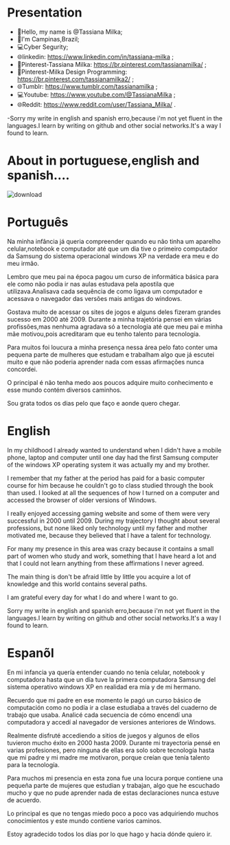 #  Presentation

- 👋Hello, my name is @Tassiana Milka;
- 🏡I'm Campinas,Brazil;
- 💻Cyber Segurity;
- 🌐linkedin: https://www.linkedin.com/in/tassiana-milka ;
- 📄Pinterest-Tassiana Milka: https://br.pinterest.com/tassianamilka/ ;
- 📄Pinterest-Milka Design Programming: https://br.pinterest.com/tassianamilka2/ ;
- 🌐Tumblr: https://www.tumblr.com/tassianamilka ;
- 💻Youtube: https://www.youtube.com/@TassianaMilka ;
- 🌐Reddit: https://www.reddit.com/user/Tassiana_Milka/  .

-Sorry my write in english and spanish erro,because i'm not yet fluent in the languages.I learn by writing on github and other social networks.It's a way I found to learn.
      
# About in portuguese,english and spanish....



![download](https://github.com/TassianaMilka/TassianaMilka/assets/114196099/4dd3a468-e4e2-42c7-9c98-d7cda5334b87)




# Português

 <p>Na minha infância  já queria compreender quando eu não tinha um aparelho celular,notebook e computador até que um dia tive o 
primeiro computador da Samsung do sistema operacional windows XP na verdade era meu e do meu irmão.</p>
<p>Lembro que meu pai na época  pagou um curso de informática básica para ele como não podia ir nas aulas estudava pela apostila que utilizava.Analisava cada sequência de como ligava um computador e acessava o navegador das versões mais antigas do windows.</p>
 <p>Gostava muito de acessar os sites de jogos e alguns deles fizeram grandes sucesso em 2000 até 2009.
 Durante a minha trajetória pensei em várias profissões,mas nenhuma agradava só a tecnologia até que meu pai e minha mãe motivou,pois acreditaram que eu tenho talento para tecnologia.</p>
<p>Para muitos foi loucura a minha presença nessa área pelo fato  conter uma pequena parte de mulheres que estudam e trabalham algo que já escutei muito e que não poderia aprender nada com  essas afirmações nunca concordei.</p>
<p>O principal é não tenha medo aos poucos adquire muito conhecimento e esse mundo contém diversos caminhos.</p>
<p>Sou grata todos os dias pelo que faço e aonde quero chegar.</p> 

# English
<p>In my childhood I already wanted to understand when I didn't have a mobile phone, laptop and computer until one day  had the first Samsung computer of the windows XP operating system it was actually my and my brother.</p>

<p>I remember that my father at the period has paid for a basic computer course for him because he couldn't go to class studied through the book  than used. I looked at all the sequences of how I turned on a computer and accessed the browser of older versions of Windows.</p>

<p>I really enjoyed accessing gaming website and some of them were very successful in 2000 until 2009. During my trajectory I thought about several professions, but none liked only technology until my father and mother motivated me, because they believed that I have a talent for technology.</p>

<p>For many my presence in this area was crazy because it contains a small part of women who study and work, something that I have heard a lot and that I could not learn anything from these affirmations I never agreed.</p>

<p>The main thing is don't be afraid little by little you acquire a lot of knowledge and this world contains several paths.</p>

<p>I am grateful every day for what I do and where I want to go.</p>

<p>Sorry my write in english and spanish erro,because i'm not yet fluent in the languages.I learn by writing on github and other social networks.It's a way I found to learn.</p>

# Espanõl 
<p>En mi infancia ya quería entender cuando no tenía celular, notebook y computadora hasta que un día tuve la primera computadora Samsung del sistema operativo windows XP en realidad era mía y de mi hermano.

<p>Recuerdo que mi padre en ese momento le pagó un curso básico de computación como no podía ir a clase estudiaba a través del cuaderno de trabajo que usaba. Analicé cada secuencia de cómo encendí una computadora y accedí al navegador de versiones anteriores de Windows.</p>

<p>Realmente disfruté accediendo a sitios de juegos y algunos de ellos tuvieron mucho éxito en 2000 hasta 2009. Durante mi trayectoria pensé en varias profesiones, pero ninguna de ellas era solo sobre tecnología hasta que mi padre y mi madre me motivaron, porque creían que tenía talento para la tecnología.</p>

<p>Para muchos mi presencia en esta zona fue una locura porque contiene una pequeña parte de mujeres que estudian y trabajan, algo que he escuchado mucho y que no pude aprender nada de estas declaraciones nunca estuve de acuerdo.</p>

<p>Lo principal es que no tengas miedo poco a poco vas adquiriendo muchos conocimientos y este mundo contiene varios caminos.</p>

<p>Estoy agradecido todos los días por lo que hago y hacia dónde quiero ir.</p>


